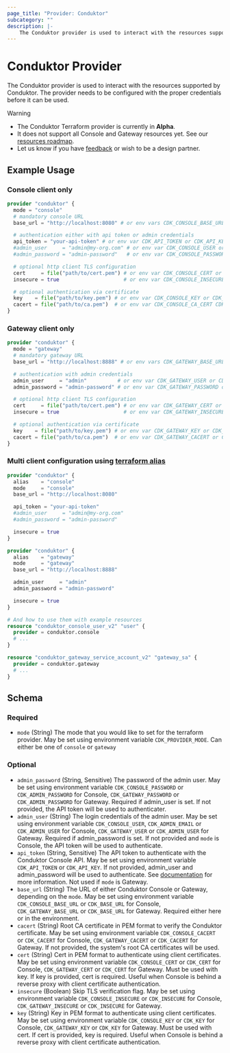 ```yaml
---
page_title: "Provider: Conduktor"
subcategory: ""
description: |-
    The Conduktor provider is used to interact with the resources supported by Conduktor. The provider needs to be configured with the proper credentials before it can be used.
---
```


# Conduktor Provider

The Conduktor provider is used to interact with the resources supported by Conduktor. The provider needs to be configured with the proper credentials before it can be used.

> [!WARNING]
> - The Conduktor Terraform provider is currently in **Alpha**.
> - It does not support all Console and Gateway resources yet. See our [resources roadmap](https://github.com/conduktor/terraform-provider-conduktor/blob/main/README.md#resources-roadmap).
> - Let us know if you have [feedback](https://product.conduktor.help/c/74-terraform-provider) or wish to be a design partner.

## Example Usage

### Console client only

```terraform
provider "conduktor" {
  mode = "console"
  # mandatory console URL
  base_url = "http://localhost:8080" # or env vars CDK_CONSOLE_BASE_URL or CDK_BASE_URL

  # authentication either with api token or admin credentials
  api_token = "your-api-token" # or env var CDK_API_TOKEN or CDK_API_KEY
  #admin_user     = "admin@my-org.com" # or env var CDK_CONSOLE_USER or CDK_ADMIN_EMAIL or CDK_ADMIN_USER
  #admin_password = "admin-password"   # or env var CDK_CONSOLE_PASSWORD or CDK_ADMIN_PASSWORD

  # optional http client TLS configuration
  cert     = file("path/to/cert.pem") # or env var CDK_CONSOLE_CERT or CDK_CERT
  insecure = true                     # or env var CDK_CONSOLE_INSECURE or CDK_INSECURE

  # optional authentication via certificate
  key    = file("path/to/key.pem") # or env var CDK_CONSOLE_KEY or CDK_KEY
  cacert = file("path/to/ca.pem")  # or env var CDK_CONSOLE_CA_CERT CDK_CA_CERT
}
```

### Gateway client only

```terraform
provider "conduktor" {
  mode = "gateway"
  # mandatory gateway URL
  base_url = "http://localhost:8888" # or env vars CDK_GATEWAY_BASE_URL or CDK_BASE_URL

  # authentication with admin credentials
  admin_user     = "admin"          # or env var CDK_GATEWAY_USER or CDK_ADMIN_USER
  admin_password = "admin-password" # or env var CDK_GATEWAY_PASSWORD or CDK_ADMIN_PASSWORD

  # optional http client TLS configuration
  cert     = file("path/to/cert.pem") # or env var CDK_GATEWAY_CERT or CDK_CERT
  insecure = true                     # or env var CDK_GATEWAY_INSECURE or CDK_INSECURE

  # optional authentication via certificate
  key    = file("path/to/key.pem") # or env var CDK_GATEWAY_KEY or CDK_KEY
  cacert = file("path/to/ca.pem")  # or env var CDK_GATEWAY_CACERT or CDK_CACERT
}
```

### Multi client configuration using [terraform alias](https://developer.hashicorp.com/terraform/language/providers/configuration#alias-multiple-provider-configurations)

```terraform
provider "conduktor" {
  alias    = "console"
  mode     = "console"
  base_url = "http://localhost:8080"

  api_token = "your-api-token"
  #admin_user     = "admin@my-org.com"
  #admin_password = "admin-password"

  insecure = true
}

provider "conduktor" {
  alias    = "gateway"
  mode     = "gateway"
  base_url = "http://localhost:8888"

  admin_user     = "admin"
  admin_password = "admin-password"

  insecure = true
}

# And how to use them with example resources
resource "conduktor_console_user_v2" "user" {
  provider = conduktor.console
  # ...
}

resource "conduktor_gateway_service_account_v2" "gateway_sa" {
  provider = conduktor.gateway
  # ...
}
```

<!-- schema generated by tfplugindocs -->
## Schema

### Required

- `mode` (String) The mode that you would like to set for the terraform provider. May be set using environment variable `CDK_PROVIDER_MODE`. Can either be one of `console` or `gateway`

### Optional

- `admin_password` (String, Sensitive) The password of the admin user. May be set using environment variable `CDK_CONSOLE_PASSWORD` or `CDK_ADMIN_PASSWORD` for Console, `CDK_GATEWAY_PASSWORD` or `CDK_ADMIN_PASSWORD` for Gateway. Required if admin_user is set. If not provided, the API token will be used to authenticater.
- `admin_user` (String) The login credentials of the admin user. May be set using environment variable `CDK_CONSOLE_USER`, `CDK_ADMIN_EMAIL` or `CDK_ADMIN_USER` for Console, `CDK_GATEWAY_USER` or `CDK_ADMIN_USER` for Gateway. Required if admin_password is set. If not provided and `mode` is Console, the API token will be used to authenticate.
- `api_token` (String, Sensitive) The API token to authenticate with the Conduktor Console API. May be set using environment variable `CDK_API_TOKEN` or `CDK_API_KEY`. If not provided, admin_user and admin_password will be used to authenticate. See [documentation](https://docs.conduktor.io/platform/reference/api-reference/#generate-an-api-key) for more information. Not used if `mode` is Gateway.
- `base_url` (String) The URL of either Conduktor Console or Gateway, depending on the `mode`. May be set using environment variable `CDK_CONSOLE_BASE_URL` or `CDK_BASE_URL` for Console, `CDK_GATEWAY_BASE_URL` or `CDK_BASE_URL` for Gateway. Required either here or in the environment.
- `cacert` (String) Root CA certificate in PEM format to verify the Conduktor certificate. May be set using environment variable `CDK_CONSOLE_CACERT` or `CDK_CACERT` for Console, `CDK_GATEWAY_CACERT` or `CDK_CACERT` for Gateway. If not provided, the system's root CA certificates will be used.
- `cert` (String) Cert in PEM format to authenticate using client certificates. May be set using environment variable `CDK_CONSOLE_CERT` or `CDK_CERT` for Console, `CDK_GATEWAY_CERT` or `CDK_CERT` for Gateway. Must be used with key. If key is provided, cert is required. Useful when Console is behind a reverse proxy with client certificate authentication.
- `insecure` (Boolean) Skip TLS verification flag. May be set using environment variable `CDK_CONSOLE_INSECURE` or `CDK_INSECURE` for Console, `CDK_GATEWAY_INSECURE` or `CDK_INSECURE` for Gateway.
- `key` (String) Key in PEM format to authenticate using client certificates. May be set using environment variable `CDK_CONSOLE_KEY` or `CDK_KEY` for Console, `CDK_GATEWAY_KEY` or `CDK_KEY` for Gateway. Must be used with cert. If cert is provided, key is required. Useful when Console is behind a reverse proxy with client certificate authentication.


